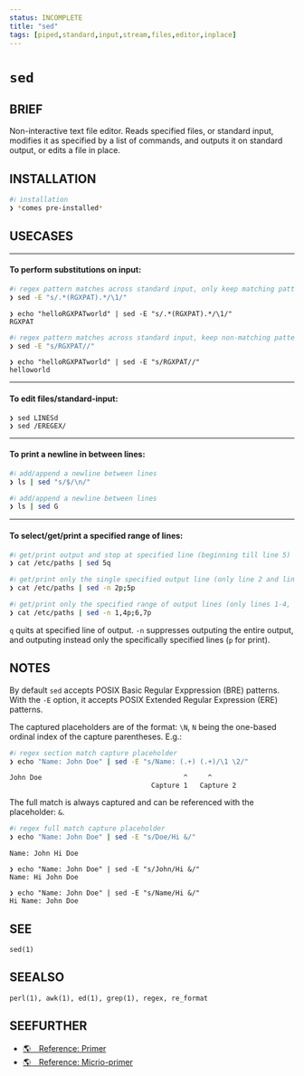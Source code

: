```yaml
---
status: INCOMPLETE
title: "sed"
tags: [piped,standard,input,stream,files,editor,inplace]
---
```


# `sed`

## BRIEF

Non-interactive text file editor. Reads specified files, or standard input, modifies it as specified by a list of commands, and outputs it on standard output, or edits a file in place.

## INSTALLATION


```bash
#ℹ︎ installation
❯ *comes pre-installed*
```


## USECASES

----
#### To perform substitutions on input:


```bash
#ℹ︎ regex pattern matches across standard input, only keep matching pattern
❯ sed -E "s/.*(RGXPAT).*/\1/"
```


    ❯ echo "helloRGXPATworld" | sed -E "s/.*(RGXPAT).*/\1/"
    RGXPAT


```bash
#ℹ︎ regex pattern matches across standard input, keep non-matching pattern
❯ sed -E "s/RGXPAT//"
```


    ❯ echo "helloRGXPATworld" | sed -E "s/RGXPAT//"
    helloworld

----
#### To edit files/standard-input:

    ❯ sed LINESd
    ❯ sed /EREGEX/

----
#### To print a newline in between lines:


```bash
#ℹ︎ add/append a newline between lines
❯ ls | sed "s/$/\n/"
```


```bash
#ℹ︎ add/append a newline between lines
❯ ls | sed G
```


----
#### To select/get/print a specified range of lines:


```bash
#ℹ︎ get/print output and stop at specified line (beginning till line 5)
❯ cat /etc/paths | sed 5q
```


```bash
#ℹ︎ get/print only the single specified output line (only line 2 and line 5)
❯ cat /etc/paths | sed -n 2p;5p
```


```bash
#ℹ︎ get/print only the specified range of output lines (only lines 1-4, and 6-7)
❯ cat /etc/paths | sed -n 1,4p;6,7p
```


`q` quits at specified line of output.
`-n` suppresses outputing the entire output, and outputing instead only the specifically specified lines (`p` for print).


## NOTES

By default `sed` accepts POSIX Basic Regular Exppression (BRE) patterns. With the `-E` option, it accepts POSIX Extended Regular Expression (ERE) patterns.

The captured placeholders are of the format: `\N`, `N` being the one-based ordinal index of the capture parentheses. E.g.:


```bash
#ℹ︎ regex section match capture placeholder
❯ echo "Name: John Doe" | sed -E "s/Name: (.+) (.+)/\1 \2/"
```

    John Doe                                   ^     ^
                                       Capture 1   Capture 2

The full match is always captured and can be referenced with the placeholder: `&`.


```bash
#ℹ︎ regex full match capture placeholder
❯ echo "Name: John Doe" | sed -E "s/Doe/Hi &/"
```

    Name: John Hi Doe

    ❯ echo "Name: John Doe" | sed -E "s/John/Hi &/"
    Name: Hi John Doe

    ❯ echo "Name: John Doe" | sed -E "s/Name/Hi &/"
    Hi Name: John Doe

## SEE

    sed(1)

## SEEALSO

    perl(1), awk(1), ed(1), grep(1), regex, re_format

## SEEFURTHER

- [🌎 Reference: Primer](https://tldp.org/LDP/Bash-Beginners-Guide/html/Bash-Beginners-Guide.html#chap_05)
- [🌎 Reference: Micrio-primer](https://tldp.org/LDP/abs/html/abs-guide.html#AEN23170)
